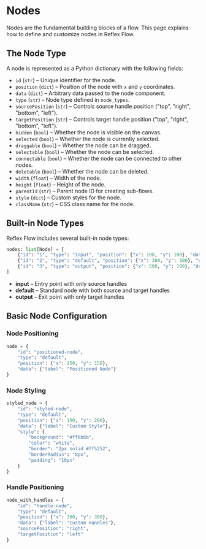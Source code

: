 # Nodes

Nodes are the fundamental building blocks of a flow. This page explains how to define and customize nodes in Reflex Flow.

## The **Node** Type

A node is represented as a Python dictionary with the following fields:

- `id` (`str`) – Unique identifier for the node.
- `position` (`dict`) – Position of the node with `x` and `y` coordinates.
- `data` (`dict`) – Arbitrary data passed to the node component.
- `type` (`str`) – Node type defined in `node_types`.
- `sourcePosition` (`str`) – Controls source handle position ("top", "right", "bottom", "left").
- `targetPosition` (`str`) – Controls target handle position ("top", "right", "bottom", "left").
- `hidden` (`bool`) – Whether the node is visible on the canvas.
- `selected` (`bool`) – Whether the node is currently selected.
- `draggable` (`bool`) – Whether the node can be dragged.
- `selectable` (`bool`) – Whether the node can be selected.
- `connectable` (`bool`) – Whether the node can be connected to other nodes.
- `deletable` (`bool`) – Whether the node can be deleted.
- `width` (`float`) – Width of the node.
- `height` (`float`) – Height of the node.
- `parentId` (`str`) – Parent node ID for creating sub-flows.
- `style` (`dict`) – Custom styles for the node.
- `className` (`str`) – CSS class name for the node.

## Built-in Node Types

Reflex Flow includes several built-in node types:

```python
nodes: list[Node] = [
    {"id": "1", "type": "input", "position": {"x": 100, "y": 100}, "data": {"label": "Start"}},
    {"id": "2", "type": "default", "position": {"x": 300, "y": 100}, "data": {"label": "Process"}},
    {"id": "3", "type": "output", "position": {"x": 500, "y": 100}, "data": {"label": "End"}},
]
```

- **input** – Entry point with only source handles
- **default** – Standard node with both source and target handles
- **output** – Exit point with only target handles

## Basic Node Configuration

### Node Positioning

```python
node = {
    "id": "positioned-node",
    "type": "default",
    "position": {"x": 250, "y": 150},
    "data": {"label": "Positioned Node"}
}
```

### Node Styling

```python
styled_node = {
    "id": "styled-node",
    "type": "default",
    "position": {"x": 100, "y": 200},
    "data": {"label": "Custom Style"},
    "style": {
        "background": "#ff6b6b",
        "color": "white",
        "border": "2px solid #ff5252",
        "borderRadius": "8px",
        "padding": "10px"
    }
}
```

### Handle Positioning

```python
node_with_handles = {
    "id": "handle-node",
    "type": "default",
    "position": {"x": 300, "y": 300},
    "data": {"label": "Custom Handles"},
    "sourcePosition": "right",
    "targetPosition": "left"
}
```
